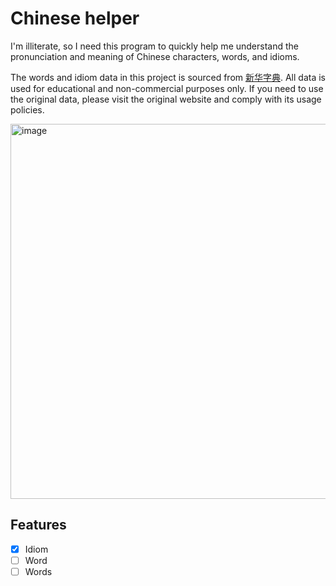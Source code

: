 # Chinese helper

I'm illiterate, so I need this program to quickly help me understand the pronunciation and meaning of Chinese characters, words, and idioms.

The words and idiom data in this project is sourced from [新华字典](https://www.xhzidian.com/). All data is used for educational and non-commercial purposes only. If you need to use the original data, please visit the original website and comply with its usage policies.

<img width="600" alt="image" src="https://github.com/user-attachments/assets/0674829f-46be-4932-b38b-b07261d9f3bd">


## Features

- [x] Idiom
- [ ] Word
- [ ] Words
